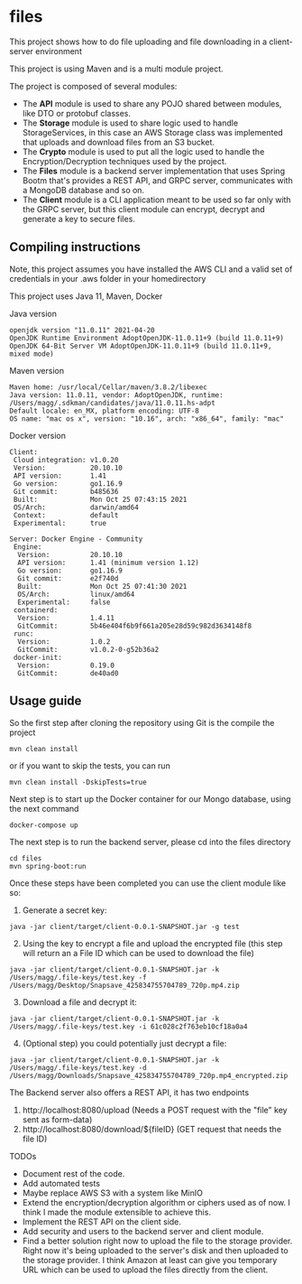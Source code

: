 # files


This project shows how to do file uploading and file downloading in a client-server environment


This project is using Maven and is a multi module project. 


The project is composed of several modules:

* The **API** module is used to share any POJO shared between modules, like DTO or protobuf classes.
* The **Storage** module is used to share logic used to handle StorageServices, in this case an AWS Storage class was implemented that uploads and download files from an S3 bucket.
* The **Crypto** module is used to put all the logic used to handle the Encryption/Decryption techniques used by the project. 
* The **Files** module is a backend server implementation that uses Spring Bootm that's provides a REST API, and GRPC server, communicates with a MongoDB database and so on.
* The **Client** module is a CLI application meant to be used so far only with the GRPC server, but this client module can encrypt, decrypt and generate a key to secure files.


## Compiling instructions

Note, this project assumes you have installed the AWS CLI and a valid set of credentials in your .aws folder in your homedirectory


This project uses Java 11, Maven, Docker

Java version

```
openjdk version "11.0.11" 2021-04-20
OpenJDK Runtime Environment AdoptOpenJDK-11.0.11+9 (build 11.0.11+9)
OpenJDK 64-Bit Server VM AdoptOpenJDK-11.0.11+9 (build 11.0.11+9, mixed mode)
```

Maven version

```
Maven home: /usr/local/Cellar/maven/3.8.2/libexec
Java version: 11.0.11, vendor: AdoptOpenJDK, runtime: /Users/magg/.sdkman/candidates/java/11.0.11.hs-adpt
Default locale: en_MX, platform encoding: UTF-8
OS name: "mac os x", version: "10.16", arch: "x86_64", family: "mac"
```

Docker version

```
Client:
 Cloud integration: v1.0.20
 Version:           20.10.10
 API version:       1.41
 Go version:        go1.16.9
 Git commit:        b485636
 Built:             Mon Oct 25 07:43:15 2021
 OS/Arch:           darwin/amd64
 Context:           default
 Experimental:      true

Server: Docker Engine - Community
 Engine:
  Version:          20.10.10
  API version:      1.41 (minimum version 1.12)
  Go version:       go1.16.9
  Git commit:       e2f740d
  Built:            Mon Oct 25 07:41:30 2021
  OS/Arch:          linux/amd64
  Experimental:     false
 containerd:
  Version:          1.4.11
  GitCommit:        5b46e404f6b9f661a205e28d59c982d3634148f8
 runc:
  Version:          1.0.2
  GitCommit:        v1.0.2-0-g52b36a2
 docker-init:
  Version:          0.19.0
  GitCommit:        de40ad0
```

## Usage guide

So the first step after cloning the repository using Git is the compile the project

`mvn clean install`

or if you want to skip the tests, you can run

`mvn clean install -DskipTests=true`


Next step is to start up the Docker container for our Mongo database, using the next command

`docker-compose up`

The next step is to run the backend server, please cd into the files directory

```
cd files
mvn spring-boot:run
```

Once these steps have been completed you can use the client module like so:


1. Generate a secret key:

`java -jar client/target/client-0.0.1-SNAPSHOT.jar -g test`


2. Using the key to encrypt a file and upload the encrypted file (this step will return an a File ID which can be used to download the file)

`java -jar client/target/client-0.0.1-SNAPSHOT.jar -k /Users/magg/.file-keys/test.key -f /Users/magg/Desktop/Snapsave_425834755704789_720p.mp4.zip`

3. Download a file and decrypt it:

`java -jar client/target/client-0.0.1-SNAPSHOT.jar -k /Users/magg/.file-keys/test.key -i 61c028c2f763eb10cf18a0a4`


4. (Optional step) you could potentially just decrypt a file:

`java -jar client/target/client-0.0.1-SNAPSHOT.jar -k /Users/magg/.file-keys/test.key -d /Users/magg/Downloads/Snapsave_425834755704789_720p.mp4_encrypted.zip`



The Backend server also offers a REST API, it has two endpoints

1. http://localhost:8080/upload (Needs a POST request with the "file" key sent as form-data)
2. http://localhost:8080/download/${fileID} (GET request that needs the file ID)




TODOs
* Document rest of the code.
* Add automated tests
* Maybe replace AWS S3 with a system like MinIO
* Extend the encryption/decryption algorithm or ciphers used as of now. I think I made the module extensible to achieve this.
* Implement the REST API on the client side.
* Add security and users to the backend server and client module.
* Find a better solution right now to upload the file to the storage provider. Right now it's being uploaded to the server's disk and then uploaded to the storage provider. I think Amazon at least can give you temporary URL which can be used to upload the files directly from the client.




